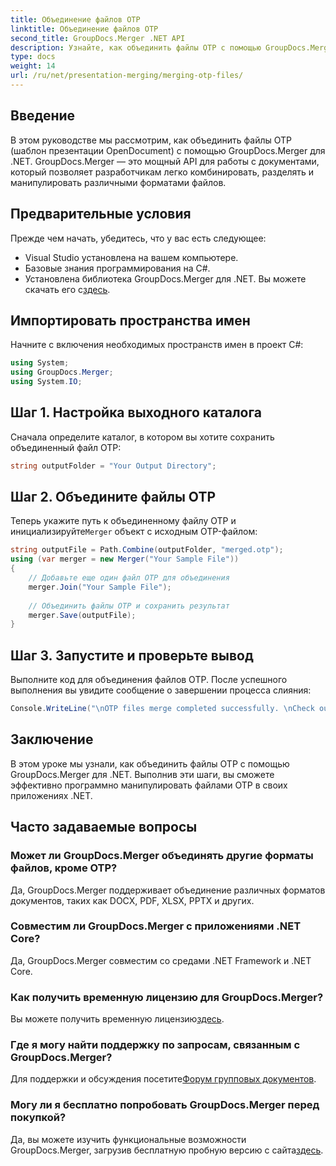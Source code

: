 ```yaml
---
title: Объединение файлов OTP
linktitle: Объединение файлов OTP
second_title: GroupDocs.Merger .NET API
description: Узнайте, как объединить файлы OTP с помощью GroupDocs.Merger для .NET. Это пошаговое руководство поможет вам легко пройти весь процесс.
type: docs
weight: 14
url: /ru/net/presentation-merging/merging-otp-files/
---
```

## Введение
В этом руководстве мы рассмотрим, как объединить файлы OTP (шаблон презентации OpenDocument) с помощью GroupDocs.Merger для .NET. GroupDocs.Merger — это мощный API для работы с документами, который позволяет разработчикам легко комбинировать, разделять и манипулировать различными форматами файлов.
## Предварительные условия
Прежде чем начать, убедитесь, что у вас есть следующее:
- Visual Studio установлена на вашем компьютере.
- Базовые знания программирования на C#.
-  Установлена библиотека GroupDocs.Merger для .NET. Вы можете скачать его с[здесь](https://releases.groupdocs.com/merger/net/).

## Импортировать пространства имен
Начните с включения необходимых пространств имен в проект C#:
```csharp
using System; 
using GroupDocs.Merger;
using System.IO;
```
## Шаг 1. Настройка выходного каталога
Сначала определите каталог, в котором вы хотите сохранить объединенный файл OTP:
```csharp
string outputFolder = "Your Output Directory";
```
## Шаг 2. Объедините файлы OTP
 Теперь укажите путь к объединенному файлу OTP и инициализируйте`Merger` объект с исходным OTP-файлом:
```csharp
string outputFile = Path.Combine(outputFolder, "merged.otp");
using (var merger = new Merger("Your Sample File"))
{
    // Добавьте еще один файл OTP для объединения
    merger.Join("Your Sample File");
    
    // Объединить файлы OTP и сохранить результат
    merger.Save(outputFile);
}
```
## Шаг 3. Запустите и проверьте вывод
Выполните код для объединения файлов OTP. После успешного выполнения вы увидите сообщение о завершении процесса слияния:
```csharp
Console.WriteLine("\nOTP files merge completed successfully. \nCheck output in {0}", outputFolder);
```

## Заключение
В этом уроке мы узнали, как объединить файлы OTP с помощью GroupDocs.Merger для .NET. Выполнив эти шаги, вы сможете эффективно программно манипулировать файлами OTP в своих приложениях .NET.

## Часто задаваемые вопросы
### Может ли GroupDocs.Merger объединять другие форматы файлов, кроме OTP?
Да, GroupDocs.Merger поддерживает объединение различных форматов документов, таких как DOCX, PDF, XLSX, PPTX и других.
### Совместим ли GroupDocs.Merger с приложениями .NET Core?
Да, GroupDocs.Merger совместим со средами .NET Framework и .NET Core.
### Как получить временную лицензию для GroupDocs.Merger?
 Вы можете получить временную лицензию[здесь](https://purchase.groupdocs.com/temporary-license/).
### Где я могу найти поддержку по запросам, связанным с GroupDocs.Merger?
 Для поддержки и обсуждения посетите[Форум групповых документов](https://forum.groupdocs.com/c/merger/32).
### Могу ли я бесплатно попробовать GroupDocs.Merger перед покупкой?
 Да, вы можете изучить функциональные возможности GroupDocs.Merger, загрузив бесплатную пробную версию с сайта[здесь](https://releases.groupdocs.com/).